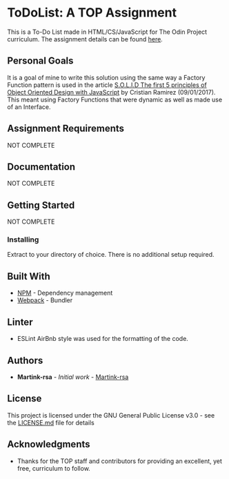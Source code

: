 # ToDoList: A TOP Assignment

This is a To-Do List made in HTML/CS/JavaScript for The Odin Project curriculum. The assignment details can be found [here](https://www.theodinproject.com/courses/javascript/lessons/todo-list?ref=lnav).

## Personal Goals

It is a goal of mine to write this solution using the same way a Factory Function pattern is used in the article [S.O.L.I.D The first 5 principles of Object Oriented Design with JavaScript](https://medium.com/@cramirez92/s-o-l-i-d-the-first-5-priciples-of-object-oriented-design-with-javascript-790f6ac9b9fa) by Cristian Ramirez (09/01/2017). This meant using Factory Functions that were dynamic as well as made use of an Interface.

## Assignment Requirements

NOT COMPLETE

## Documentation

NOT COMPLETE

## Getting Started

NOT COMPLETE

### Installing

Extract to your directory of choice. There is no additional setup required.

## Built With

* [NPM](https://www.npmjs.com/) - Dependency management
* [Webpack](https://webpack.js.org/) - Bundler

## Linter

* ESLint AirBnb style was used for the formatting of the code.

## Authors

* **Martink-rsa** - *Initial work* - [Martink-rsa](https://github.com/martink-rsa)

## License

This project is licensed under the GNU General Public License v3.0 - see the [LICENSE.md](LICENSE.md) file for details

## Acknowledgments

* Thanks for the TOP staff and contributors for providing an excellent, yet free, curriculum to follow.
